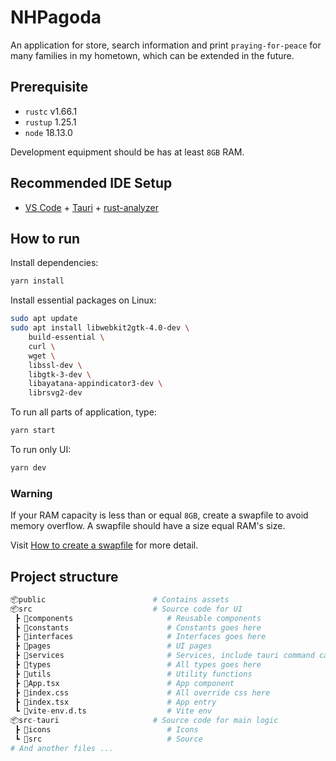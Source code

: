 # NHPagoda

An application for store, search information and print `praying-for-peace` for many families in my hometown, which can be extended in the future.

## Prerequisite

- `rustc` v1.66.1
- `rustup` 1.25.1
- `node` 18.13.0

Development equipment should be has at least `8GB` RAM.

## Recommended IDE Setup

- [VS Code](https://code.visualstudio.com/) + [Tauri](https://marketplace.visualstudio.com/items?itemName=tauri-apps.tauri-vscode) + [rust-analyzer](https://marketplace.visualstudio.com/items?itemName=rust-lang.rust-analyzer)

## How to run

Install dependencies:

```bash
yarn install
```

Install essential packages on Linux:

```bash
sudo apt update
sudo apt install libwebkit2gtk-4.0-dev \
    build-essential \
    curl \
    wget \
    libssl-dev \
    libgtk-3-dev \
    libayatana-appindicator3-dev \
    librsvg2-dev
```

To run all parts of application, type:

```bash
yarn start
```

To run only UI:

```bash
yarn dev
```

### Warning

If your RAM capacity is less than or equal `8GB`, create a swapfile to avoid memory overflow. A swapfile should have a size equal RAM's size.

Visit [How to create a swapfile](https://www.digitalocean.com/community/tutorials/how-to-add-swap-space-on-ubuntu-20-04) for more detail.

## Project structure

```python
📦public                        # Contains assets
📦src                           # Source code for UI
 ┣ 📂components                     # Reusable components
 ┣ 📂constants                      # Constants goes here
 ┣ 📂interfaces                     # Interfaces goes here
 ┣ 📂pages                          # UI pages
 ┣ 📂services                       # Services, include tauri command calls, 3rd party services and printer
 ┣ 📂types                          # All types goes here
 ┣ 📂utils                          # Utility functions
 ┣ 📜App.tsx                        # App component
 ┣ 📜index.css                      # All override css here
 ┣ 📜index.tsx                      # App entry
 ┗ 📜vite-env.d.ts                  # Vite env
📦src-tauri                     # Source code for main logic
 ┣ 📂icons                          # Icons
 ┗ 📂src                            # Source
# And another files ...
```
